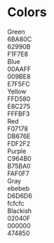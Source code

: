 # Colors

<div class="grid">
    <div class="column-8">
        <div class="skittles-components-palette skittles-components-palette--green">
            <div class="skittles-components-palette__main tooltip" data-tooltip="$color__green">
                <div class="skittles-components-palette__name">Green</div>
                <div class="skittles-components-palette__hex">6BA80C</div>
            </div>
            <div class="skittles-components-palette__minor skittles-components-palette--dark tooltip" data-tooltip="$color__green--dark">
                <div class="skittles-components-palette__hex">62990B</div>
            </div>
            <div class="skittles-components-palette__minor skittles-components-palette--light tooltip" data-tooltip="$color__green--light">
                <div class="skittles-components-palette__hex">F1F7E8</div>
            </div>
        </div>
    </div>
    <div class="column-8">
        <div class="skittles-components-palette skittles-components-palette--blue">
            <div class="skittles-components-palette__main tooltip" data-tooltip="$color__blue">
                <div class="skittles-components-palette__name">Blue</div>
                <div class="skittles-components-palette__hex">00AAFF</div>
            </div>
            <div class="skittles-components-palette__minor skittles-components-palette--dark tooltip" data-tooltip="$color__blue--dark">
                <div class="skittles-components-palette__hex">009BE8</div>
            </div>
            <div class="skittles-components-palette__minor skittles-components-palette--light tooltip" data-tooltip="$color__blue--light">
                <div class="skittles-components-palette__hex">E7F5FC</div>
            </div>
        </div>
    </div>
    <div class="column-8">
        <div class="skittles-components-palette skittles-components-palette--yellow">
            <div class="skittles-components-palette__main tooltip" data-tooltip="$color__yellow">
                <div class="skittles-components-palette__name">Yellow</div>
                <div class="skittles-components-palette__hex">FFD580</div>
            </div>
            <div class="skittles-components-palette__minor skittles-components-palette--dark tooltip" data-tooltip="$color__yellow--dark">
                <div class="skittles-components-palette__hex">E8C275</div>
            </div>
            <div class="skittles-components-palette__minor skittles-components-palette--light tooltip" data-tooltip="$color__yellow--light">
                <div class="skittles-components-palette__hex">FFFBF3</div>
            </div>
        </div>
    </div>
    <div class="column-8">
        <div class="skittles-components-palette skittles-components-palette--red">
            <div class="skittles-components-palette__main tooltip" data-tooltip="$color__red">
                <div class="skittles-components-palette__name">Red</div>
                <div class="skittles-components-palette__hex">F07178</div>
            </div>
            <div class="skittles-components-palette__minor skittles-components-palette--dark tooltip" data-tooltip="$color__red--dark">
                <div class="skittles-components-palette__hex">DB676E</div>
            </div>
            <div class="skittles-components-palette__minor skittles-components-palette--light tooltip" data-tooltip="$color__red--light">
                <div class="skittles-components-palette__hex">FDF2F2</div>
            </div>
        </div>
    </div>
    <div class="column-8">
        <div class="skittles-components-palette skittles-components-palette--purple">
            <div class="skittles-components-palette__main tooltip" data-tooltip="$color__purple">
                <div class="skittles-components-palette__name">Purple</div>
                <div class="skittles-components-palette__hex">C964B0</div>
            </div>
            <div class="skittles-components-palette__minor skittles-components-palette--dark tooltip" data-tooltip="$color__purple--dark">
                <div class="skittles-components-palette__hex">B75BA0</div>
            </div>
            <div class="skittles-components-palette__minor skittles-components-palette--light tooltip" data-tooltip="$color__purple--light">
                <div class="skittles-components-palette__hex">FAF0F7</div>
            </div>
        </div>
    </div>
    <div class="column-8">
        <div class="skittles-components-palette skittles-components-palette--gray">
            <div class="skittles-components-palette__main tooltip" data-tooltip="$color__gray">
                <div class="skittles-components-palette__name">Gray</div>
                <div class="skittles-components-palette__hex">ebebeb</div>
            </div>
            <div class="skittles-components-palette__minor skittles-components-palette--dark tooltip" data-tooltip="$color__gray--dark">
                <div class="skittles-components-palette__hex">D6D6D6</div>
            </div>
            <div class="skittles-components-palette__minor skittles-components-palette--light tooltip" data-tooltip="$color__gray--light">
                <div class="skittles-components-palette__hex">fcfcfc</div>
            </div>
        </div>
    </div>
    <div class="column-8">
        <div class="skittles-components-palette skittles-components-palette--blackish">
            <div class="skittles-components-palette__main tooltip" data-tooltip="$color__blackish">
                <div class="skittles-components-palette__name">Blackish</div>
                <div class="skittles-components-palette__hex">02040F</div>
            </div>
            <div class="skittles-components-palette__minor skittles-components-palette--dark tooltip" data-tooltip="$color__blackish--dark">
                <div class="skittles-components-palette__hex">000000</div>
            </div>
            <div class="skittles-components-palette__minor skittles-components-palette--light tooltip" data-tooltip="$color__blackish--light">
                <div class="skittles-components-palette__hex">474850</div>
            </div>
        </div>
    </div>
</div>